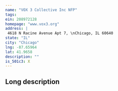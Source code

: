 ```yaml
---
name: "VOX 3 Collective Inc NFP"
tags:
ein: 208972128
homepage: "www.vox3.org"
address: |
 4618 N Racine Avenue Apt 7, \nChicago, IL 60640
state: "IL"
city: "Chicago"
lng: -87.65964
lat: 41.9658
description: ""
is_501c3: X
---
```


## Long description


